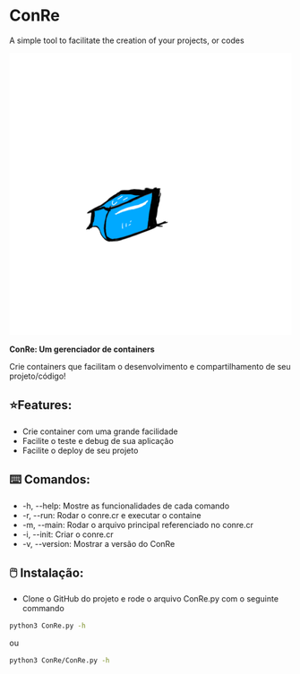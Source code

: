 # ConRe
A simple tool to facilitate the creation of your projects, or codes 

<img src="ConRe.png">

**ConRe: Um gerenciador de containers**

Crie containers que facilitam o desenvolvimento e compartilhamento de seu projeto/código!

## ⭐Features:
- Crie container com uma grande facilidade
- Facilite o teste e debug de sua aplicação
- Facilite o deploy de seu projeto

## ⌨️ Comandos:
- -h, --help: Mostre as funcionalidades de cada comando
- -r, --run: Rodar o conre.cr e executar o containe
- -m, --main: Rodar o arquivo principal referenciado no conre.cr
- -i, --init: Criar o conre.cr
- -v, --version: Mostrar a versão do ConRe

## 🖱️ Instalação:
- Clone o GitHub do projeto e rode o arquivo ConRe.py com o seguinte commando
```bash
python3 ConRe.py -h
```
ou
```bash
python3 ConRe/ConRe.py -h
```
